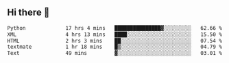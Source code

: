 ## Hi there 👋

<!--
**alihaqberdi/alihaqberdi** is a ✨ _special_ ✨ repository because its `README.md` (this file) appears on your GitHub profile.

Here are some ideas to get you started:

- 🔭 I’m currently working on ...
- 🌱 I’m currently learning ...
- 👯 I’m looking to collaborate on ...
- 🤔 I’m looking for help with ...
- 💬 Ask me about ...
- 📫 How to reach me: ...
- 😄 Pronouns: ...
- ⚡ Fun fact: ...
-->

<!--START_SECTION:waka-->

```txt
Python             17 hrs 4 mins   ███████████████▓░░░░░░░░░   62.66 %
XML                4 hrs 13 mins   ████░░░░░░░░░░░░░░░░░░░░░   15.50 %
HTML               2 hrs 3 mins    ██░░░░░░░░░░░░░░░░░░░░░░░   07.54 %
textmate           1 hr 18 mins    █▒░░░░░░░░░░░░░░░░░░░░░░░   04.79 %
Text               49 mins         ▓░░░░░░░░░░░░░░░░░░░░░░░░   03.01 %
```

<!--END_SECTION:waka-->

